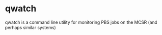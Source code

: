 # qwatch
qwatch is a command line utility for monitoring PBS jobs on the MCSR (and perhaps similar systems)


